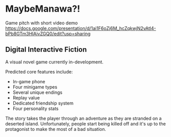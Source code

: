 # MaybeManawa?!

Game pitch with short video demo
https://docs.google.com/presentation/d/1ai1F6oZj6M_hcZqkwjN2vAtl4-bPb8GTm3HlAivZGQ0/edit?usp=sharing

## Digital Interactive Fiction
A visual novel game currently in-development.

Predicted core features include:
  - In-game phone
  - Four minigame types
  - Several unique endings
  - Replay value
  - Dedicated friendship system
  - Four personality stats

The story takes the player through an adventure as they are stranded on a deserted island. Unfortunately, people start being killed off and it's up to the protagonist to make the most of a bad situation.

